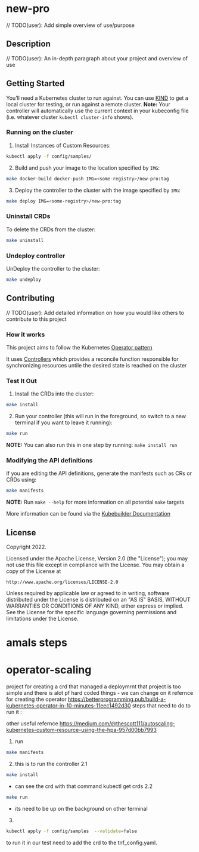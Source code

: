 # new-pro
// TODO(user): Add simple overview of use/purpose

## Description
// TODO(user): An in-depth paragraph about your project and overview of use

## Getting Started
You’ll need a Kubernetes cluster to run against. You can use [KIND](https://sigs.k8s.io/kind) to get a local cluster for testing, or run against a remote cluster.
**Note:** Your controller will automatically use the current context in your kubeconfig file (i.e. whatever cluster `kubectl cluster-info` shows).

### Running on the cluster
1. Install Instances of Custom Resources:

```sh
kubectl apply -f config/samples/
```

2. Build and push your image to the location specified by `IMG`:
	
```sh
make docker-build docker-push IMG=<some-registry>/new-pro:tag
```
	
3. Deploy the controller to the cluster with the image specified by `IMG`:

```sh
make deploy IMG=<some-registry>/new-pro:tag
```

### Uninstall CRDs
To delete the CRDs from the cluster:

```sh
make uninstall
```

### Undeploy controller
UnDeploy the controller to the cluster:

```sh
make undeploy
```

## Contributing
// TODO(user): Add detailed information on how you would like others to contribute to this project

### How it works
This project aims to follow the Kubernetes [Operator pattern](https://kubernetes.io/docs/concepts/extend-kubernetes/operator/)

It uses [Controllers](https://kubernetes.io/docs/concepts/architecture/controller/) 
which provides a reconcile function responsible for synchronizing resources untile the desired state is reached on the cluster 

### Test It Out
1. Install the CRDs into the cluster:

```sh
make install
```

2. Run your controller (this will run in the foreground, so switch to a new terminal if you want to leave it running):

```sh
make run
```

**NOTE:** You can also run this in one step by running: `make install run`

### Modifying the API definitions
If you are editing the API definitions, generate the manifests such as CRs or CRDs using:

```sh
make manifests
```

**NOTE:** Run `make --help` for more information on all potential `make` targets

More information can be found via the [Kubebuilder Documentation](https://book.kubebuilder.io/introduction.html)

## License

Copyright 2022.

Licensed under the Apache License, Version 2.0 (the "License");
you may not use this file except in compliance with the License.
You may obtain a copy of the License at

    http://www.apache.org/licenses/LICENSE-2.0

Unless required by applicable law or agreed to in writing, software
distributed under the License is distributed on an "AS IS" BASIS,
WITHOUT WARRANTIES OR CONDITIONS OF ANY KIND, either express or implied.
See the License for the specific language governing permissions and
limitations under the License.


# amals steps
# operator-scaling
project for creating a crd that managed a deploymrnt that project is too simple and there is alot pf hard coded things - we can change on it 
refernce for creating the operator 
https://betterprogramming.pub/build-a-kubernetes-operator-in-10-minutes-11eec1492d30
steps that need to do to run it : 

other useful refernce 
https://medium.com/@thescott111/autoscaling-kubernetes-custom-resource-using-the-hpa-957d00bb7993


1. run 
```sh 
make manifests
```
2. this is to run the controller
2.1  
```sh 
make install 
```
- can see the crd with that command  kubectl get crds
2.2 
```sh 
make run
```
 - its need to be up on the background 
on other terminal 
3. 
```sh 
kubectl apply -f config/samples  --validate=false
```
to run it in our test need to add the crd to the tnf_config.yaml.